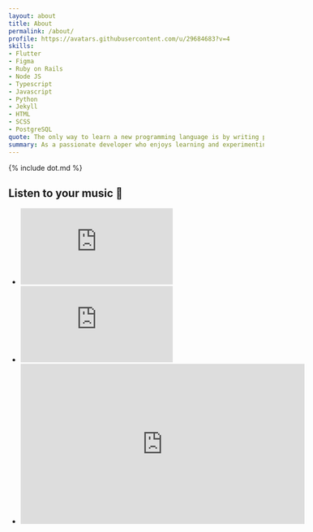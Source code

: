 ```yaml
---
layout: about
title: About
permalink: /about/
profile: https://avatars.githubusercontent.com/u/29684683?v=4
skills:
- Flutter
- Figma
- Ruby on Rails
- Node JS
- Typescript
- Javascript
- Python
- Jekyll
- HTML
- SCSS
- PostgreSQL
quote: The only way to learn a new programming language is by writing programs in it - Dennis Ritchie
summary: As a passionate developer who enjoys learning and experimenting with new technologies, I bring over 3 years of experience in software development and interface design. This experience has equipped me with a strong foundation for problem-solving, adapting to new programming languages, and transforming ideas into scalable applications
---
```

{% include dot.md %}
<h2 class="post-list-heading">Listen to your music 🎸</h2>

<div class="splide video-gallery">
  <div class="splide__track">
    <ul class="splide__list">
      <li class="splide__slide no-padding">
        <iframe src="https://www.facebook.com/plugins/video.php?height=322&href=https%3A%2F%2Fweb.facebook.com%2Ftheacheng.
  g6%2Fvideos%2F447226289555248%2F&show_text=false&width=560&t=0" scrolling="no" frameborder="0" allowfullscreen="true"
          allow="autoplay; clipboard-write; encrypted-media; picture-in-picture; web-share"
          allowFullScreen="true"></iframe>
      </li>
      <li class="splide__slide no-padding">
        <iframe
          src="https://www.facebook.com/plugins/video.php?height=323&href=https%3A%2F%2Fweb.facebook.com%2Ftheacheng.g6%2Fvideos%2F352314369046441%2F&show_text=false&width=560&t=0"
          style="border:none;overflow:hidden" scrolling="no" frameborder="0" allowfullscreen="true"
          allow="autoplay; clipboard-write; encrypted-media; picture-in-picture; web-share"
          allowFullScreen="true"></iframe>
      </li>
      <li class="splide__slide no-padding scale-up">
       <iframe width="560" height="315" src="https://www.youtube.com/embed/rmIQ5BegN8A" title="YouTube video player" frameborder="0" allow="accelerometer; autoplay; clipboard-write; encrypted-media; gyroscope; picture-in-picture" allowfullscreen></iframe>
      </li>
    </ul>
  </div>
</div>
<script src="https://cdn.jsdelivr.net/npm/@splidejs/splide@latest/dist/js/splide.min.js"></script>
<script>
  function testimonialSetup() {
    const primarySlider = new Splide('.splide', {
      type: 'fade',
      pagination: false,
      arrows: true,
      cover: true,
      drag: false,
    });
    document.addEventListener('DOMContentLoaded', function () {
      primarySlider.mount();
    });
  }
  testimonialSetup();
</script>
